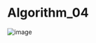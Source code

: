 # Algorithm_04
![image](https://user-images.githubusercontent.com/107360648/173370767-e2d24ce9-0874-4273-9da4-7b88e542bb0b.png)
